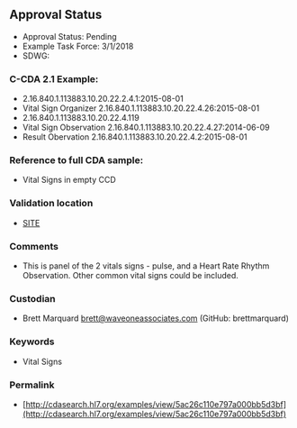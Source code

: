 ## Approval Status 

* Approval Status: Pending
* Example Task Force: 3/1/2018
* SDWG:

### C-CDA 2.1 Example: 

* 2.16.840.1.113883.10.20.22.2.4.1:2015-08-01
* Vital Sign Organizer 2.16.840.1.113883.10.20.22.4.26:2015-08-01
* 2.16.840.1.113883.10.20.22.4.119
* Vital Sign Observation 2.16.840.1.113883.10.20.22.4.27:2014-06-09
* Result Obervation 2.16.840.1.113883.10.20.22.4.2:2015-08-01


### Reference to full CDA sample:
* Vital Signs in empty CCD


### Validation location

* [SITE](https://sitenv.org/c-cda-validator)


### Comments

* This is panel of the 2 vitals signs - pulse, and a Heart Rate Rhythm Observation. Other common vital signs could be included.

### Custodian

* Brett Marquard brett@waveoneassociates.com (GitHub: brettmarquard)


### Keywords

* Vital Signs


### Permalink 

* [http://cdasearch.hl7.org/examples/view/5ac26c110e797a000bb5d3bf](http://cdasearch.hl7.org/examples/view/5ac26c110e797a000bb5d3bf)